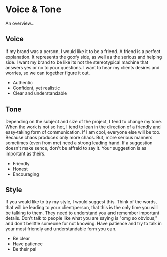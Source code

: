 # Voice & Tone

An overview…

## Voice

If my brand was a person, I would like it to be a friend. A friend is a perfect explanation. It represents the goofy side, as well as the serious and helping side. I want my brand to be like its not the stereotypical machine that answers yes or no to your questions. I want to hear my clients desires and worries, so we can together figure it out.

- Authentic
- Confident, yet realistic
- Clear and understandable

## Tone

Depending on the subject and size of the project, I tend to change my tone. When the work is not so hot, I tend to lean in the direction of a friendly and easy-taking form of communication. If I am cool, everyone else will be too. Because chaos produces only more chaos. But, more serious manners sometimes (even from me) need a strong leading hand. If a suggestion doesn't make sence, don't be affraid to say it. Your suggestion is as important as theirs.

- Friendly
- Honest
- Encouraging

## Style

If you would like to try my style, I would suggest this. Think of the words, that will be leading to your client/person, that this is the only time you will be talking to them. They need to understand you and remember important details. Don't talk to people like what you are saying is "omg so obvious," and don't belittle someone for not knowing. Have patience and try to talk in your most friendly and understandable form you can.

- Be clear
- Have patience
- Be their pal
